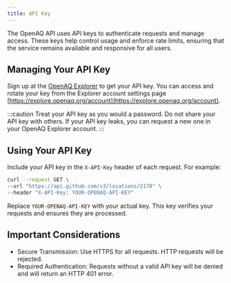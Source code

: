 ```yaml
---
title: API Key
---
```


The OpenAQ API uses API keys to authenticate requests and manage access. These
keys help control usage and enforce rate limits, ensuring that the service
remains available and responsive for all users.

## Managing Your API Key

Sign up at the [OpenAQ Explorer](https://explore.openaq.org) to get your API
key. You can access and rotate your key from the Explorer account settings page
[https://explore.openaq.org/account](https://explore.openaq.org/account).

:::caution
Treat your API key as you would a password. Do not share your API key with
others. If your API key leaks, you can request a new one in your OpenAQ Explorer
account.
:::

## Using Your API Key

Include your API key in the `X-API-Key` header of each request. For example:

```sh
curl --request GET \
--url "https://api.github.com/v3/locations/2178" \
--header "X-API-Key: YOUR-OPENAQ-API-KEY" 
```

Replace `YOUR-OPENAQ-API-KEY` with your actual key. This key verifies your
requests and ensures they are processed.

## Important Considerations

* Secure Transmission: Use HTTPS for all requests. HTTP requests will be
rejected.
* Required Authentication: Requests without a valid API key will be denied and
will return an HTTP 401 error.
